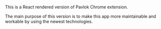 This is a React rendered version of Pavlok Chrome extension. 

The main purpose of this version is to make this app more maintainable and workable by using the newest technologies.